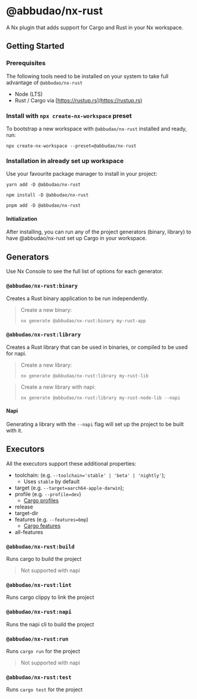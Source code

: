 # @abbudao/nx-rust

A Nx plugin that adds support for Cargo and Rust in your Nx workspace.

## Getting Started

### Prerequisites 
The following tools need to be installed on your system to take full advantage of `@abbudao/nx-rust`
* Node (LTS)
* Rust / Cargo via [https://rustup.rs](https://rustup.rs)

### Install with `npx create-nx-workspace` preset
To bootstrap a new workspace with `@abbudao/nx-rust` installed and ready, run:

```shell
npx create-nx-workspace --preset=@abbudao/nx-rust
```

### Installation in already set up workspace
Use your favourite package manager to install in your project:

```shell
yarn add -D @abbudao/nx-rust
```

```shell
npm install -D @abbudao/nx-rust
```

```shell
pnpm add -D @abbudao/nx-rust
```

#### Initialization 

After installing, you can run any of the project generators (binary, library) to have @abbudao/nx-rust set up Cargo in your workspace.

## Generators
Use Nx Console to see the full list of options for each generator. 

### `@abbudao/nx-rust:binary`
Creates a Rust binary application to be run independently.

> Create a new binary:
> ```shell
> nx generate @abbudao/nx-rust:binary my-rust-app 
> ```

### `@abbudao/nx-rust:library`
Creates a Rust library that can be used in binaries, or compiled to be used for napi. 

> Create a new library:
> ```shell
> nx generate @abbudao/nx-rust:library my-rust-lib
> ```

> Create a new library with napi:
> ```shell
> nx generate @abbudao/nx-rust:library my-rust-node-lib --napi
> ```

#### Napi
Generating a library with the `--napi` flag will set up the project to be built with it.

## Executors
All the executors support these additional properties:
* toolchain: (e.g. `--toolchain='stable' | 'beta' | 'nightly'`); 
  * Uses `stable` by default
* target (e.g. `--target=aarch64-apple-darwin`); 
* profile (e.g. `--profile=dev`) 
  * [Cargo profiles](https://doc.rust-lang.org/cargo/reference/profiles.html)
* release
* target-dir 
* features (e.g. `--features=bmp`)
  * [Cargo features](https://doc.rust-lang.org/cargo/reference/features.html)
* all-features

### `@abbudao/nx-rust:build`
Runs cargo to build the project
> Not supported with napi

### `@abbudao/nx-rust:lint`
Runs cargo clippy to link the project

### `@abbudao/nx-rust:napi`
Runs the napi cli to build the project

### `@abbudao/nx-rust:run`
Runs `cargo run` for the project
> Not supported with napi
 
### `@abbudao/nx-rust:test`
Runs `cargo test` for the project

